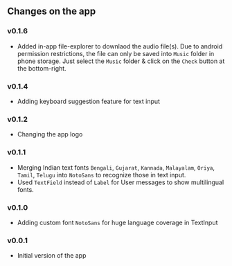 ## Changes on the app

### v0.1.6
- Added in-app file-explorer to downlaod the audio file(s). Due to android permission restrictions, the file can only be saved into `Music` folder in phone storage. Just select the `Music` folder & click on the `Check` button at the bottom-right.

### v0.1.4
- Adding keyboard suggestion feature for text input

### v0.1.2
- Changing the app logo

### v0.1.1
- Merging Indian text fonts `Bengali`, `Gujarat`, `Kannada`, `Malayalam`, `Oriya`, `Tamil`, `Telugu` into `NotoSans` to recognize those in text input.
- Used `TextField` instead of `Label` for User messages to show multilingual fonts.

### v0.1.0
- Adding custom font `NotoSans` for huge language coverage in TextInput

### v0.0.1
- Initial version of the app
